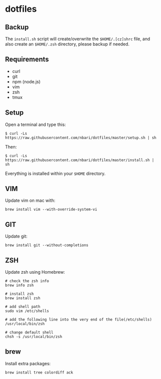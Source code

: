# dotfiles


Backup
------

The ``install.sh`` script  will create/overwrite the ``$HOME/.[cz]shrc`` file, and
also create an ``$HOME/.zsh`` directory, please backup if needed.

Requirements
------------

* curl
* git
* npm (node.js)
* vim
* zsh
* tmux

Setup
-----

Open a terminal and type this:

    $ curl -Ls https://raw.githubusercontent.com/nbari/dotfiles/master/setup.sh | sh
    
Then:

    $ curl -Ls https://raw.githubusercontent.com/nbari/dotfiles/master/install.sh | sh

Everything is installed within your ``$HOME`` directory.


VIM
---

Update vim on mac with:

    brew install vim --with-override-system-vi


GIT
---

Update git:

    brew install git --without-completions


ZSH
---

Update zsh using Homebrew:

	# check the zsh info
	brew info zsh

	# install zsh
	brew install zsh

	# add shell path
	sudo vim /etc/shells

	# add the following line into the very end of the file(/etc/shells)
	/usr/local/bin/zsh

	# change default shell
	chsh -s /usr/local/bin/zsh

brew
----

Install extra packages:

    brew install tree colordiff ack
